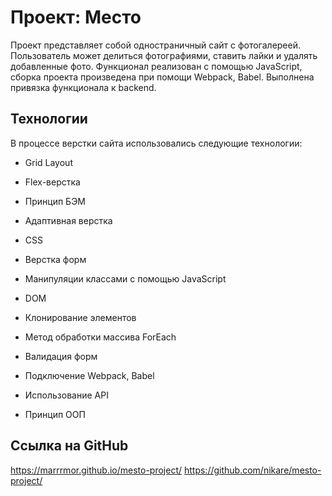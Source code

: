 # Проект: Место

Проект представляет собой одностраничный сайт с фотогалереей. Пользователь может делиться фотографиями, ставить лайки и удалять добавленные фото. Функционал реализован с помощью JavaScript, сборка проекта произведена при помощи Webpack, Babel. Выполнена привязка функционала к backend.

## Технологии

В процессе верстки сайта использовались следующие технологии:

- Grid Layout

- Flex-верстка

- Принцип БЭМ

- Адаптивная верстка

- CSS

- Верстка форм

- Манипуляции классами с помощью JavaScript

- DOM

- Клонирование элементов

- Метод обработки массива ForEach

- Валидация форм

- Подключение Webpack, Babel

- Использование API

- Принцип ООП

## Ссылка на GitHub

https://marrrmor.github.io/mesto-project/
https://github.com/nikare/mesto-project/

